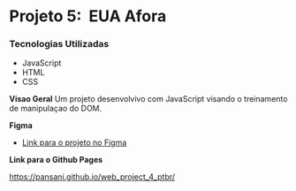 # Projeto 5:  EUA Afora

### Tecnologias Utilizadas
* JavaScript
* HTML
* CSS

**Visao Geral**
Um projeto desenvolvivo com JavaScript visando o treinamento de manipulaçao do DOM.

**Figma**

* [Link para o projeto no Figma](https://www.figma.com/file/XfB6BSINvliub43JgKza1e/WEB.-Sprint-4.-Around-The-U.S.-desktop-%2B-mobile-pt)

**Link para o Github Pages**

https://pansani.github.io/web_project_4_ptbr/

